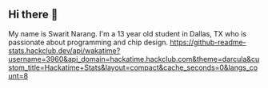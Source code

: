 ## Hi there 👋
My name is Swarit Narang. I'm a 13 year old student in Dallas, TX who is passionate about programming and chip design.
https://github-readme-stats.hackclub.dev/api/wakatime?username=3960&api_domain=hackatime.hackclub.com&theme=darcula&custom_title=Hackatime+Stats&layout=compact&cache_seconds=0&langs_count=8

